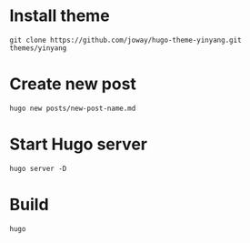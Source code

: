# Install theme

```
git clone https://github.com/joway/hugo-theme-yinyang.git themes/yinyang
```

# Create new post
```
hugo new posts/new-post-name.md
```

# Start Hugo server
```
hugo server -D
```

# Build
```
hugo
```
